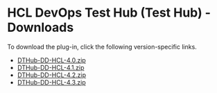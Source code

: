 # HCL DevOps Test Hub (Test Hub) - Downloads

To download the plug-in, click the following version-specific links.
- [DTHub-DD-HCL-4.0.zip](https://raw.githubusercontent.com/UrbanCode/IBM-UCD-PLUGINS/main/files/HCLDevOpsTestHub/DTHub-DD-HCL-4.0.zip)
- [DTHub-DD-HCL-4.1.zip](https://raw.githubusercontent.com/UrbanCode/IBM-UCD-PLUGINS/main/files/HCLDevOpsTestHub/DTHub-DD-HCL-4.1.zip)
- [DTHub-DD-HCL-4.2.zip](https://raw.githubusercontent.com/UrbanCode/IBM-UCD-PLUGINS/main/files/HCLDevOpsTestHub/DTHub-DD-HCL-4.2.zip)
- [DTHub-DD-HCL-4.3.zip](https://raw.githubusercontent.com/UrbanCode/IBM-UCD-PLUGINS/main/files/HCLDevOpsTestHub/DTHub-DD-HCL-4.3.zip)
